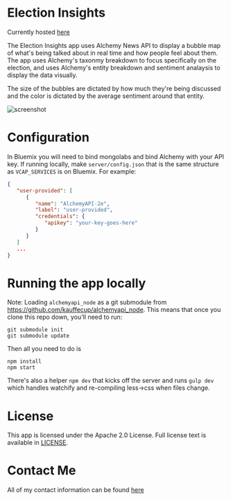 # Election Insights

Currently hosted [here](http://newsinsights.mybluemix.net/)

The Election Insights app uses Alchemy News API to display a bubble map of
what's being talked about in real time and how people feel about them. The app
uses Alchemy's taxonmy breakdown to focus specifically on the election, and uses
Alchemy's entity breakdown and sentiment analaysis to display the data visually.

The size of the bubbles are dictated by how much they're being discussed and the
color is dictated by the average sentiment around that entity.

![screenshot](http://i.imgur.com/D1uinel.png)

# Configuration

In Bluemix you will need to bind mongolabs and bind Alchemy with your API key.
If running locally, make `server/config.json` that is the same structure as
`VCAP_SERVICES` is on Bluemix. For example:

```json
{
   "user-provided": [
      {
         "name": "AlchemyAPI-2e",
         "label": "user-provided",
         "credentials": {
            "apikey": "your-key-goes-here"
         }
      }
   ]
   ...
}
```

# Running the app locally

Note: Loading `alchemyapi_node` as a git submodule from
https://github.com/kauffecup/alchemyapi_node. This means that once you clone
this repo down, you'll need to run:

    git submodule init
    git submodule update

Then all you need to do is

    npm install
    npm start

There's also a helper `npm dev` that kicks off the server and runs `gulp dev`
which handles watchify and re-compiling less->css when files change.


# License

This app is licensed under the Apache 2.0 License. Full license text is
available in [LICENSE](https://github.com/kauffecup/news-insights/blob/master/LICENSE).

# Contact Me

All of my contact information can be found [here](http://www.jkaufman.io/about/)